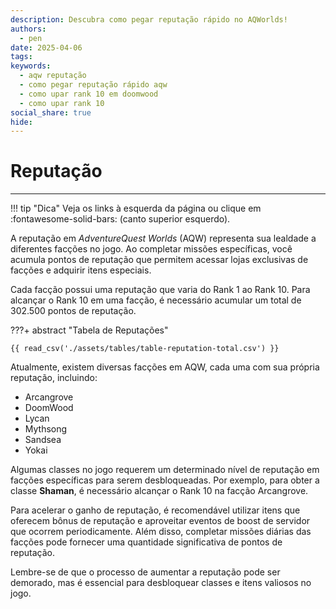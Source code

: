 ```yaml
---
description: Descubra como pegar reputação rápido no AQWorlds!
authors:
  - pen
date: 2025-04-06
tags: 
keywords:
  - aqw reputação
  - como pegar reputação rápido aqw
  - como upar rank 10 em doomwood
  - como upar rank 10
social_share: true
hide:
---
```

# Reputação
--- 
!!! tip "Dica"
    Veja os links à esquerda da página ou clique em :fontawesome-solid-bars: (canto superior esquerdo).

A reputação em *AdventureQuest Worlds* (AQW) representa sua lealdade a diferentes facções no jogo. Ao completar missões específicas, você acumula pontos de reputação que permitem acessar lojas exclusivas de facções e adquirir itens especiais.

Cada facção possui uma reputação que varia do Rank 1 ao Rank 10. Para alcançar o Rank 10 em uma facção, é necessário acumular um total de 302.500 pontos de reputação.

???+ abstract "Tabela de Reputações"
    
    {{ read_csv('./assets/tables/table-reputation-total.csv') }}

Atualmente, existem diversas facções em AQW, cada uma com sua própria reputação, incluindo:

- Arcangrove
- DoomWood
- Lycan
- Mythsong
- Sandsea
- Yokai

Algumas classes no jogo requerem um determinado nível de reputação em facções específicas para serem desbloqueadas. Por exemplo, para obter a classe **Shaman**, é necessário alcançar o Rank 10 na facção Arcangrove.

Para acelerar o ganho de reputação, é recomendável utilizar itens que oferecem bônus de reputação e aproveitar eventos de boost de servidor que ocorrem periodicamente. Além disso, completar missões diárias das facções pode fornecer uma quantidade significativa de pontos de reputação.

Lembre-se de que o processo de aumentar a reputação pode ser demorado, mas é essencial para desbloquear classes e itens valiosos no jogo.
